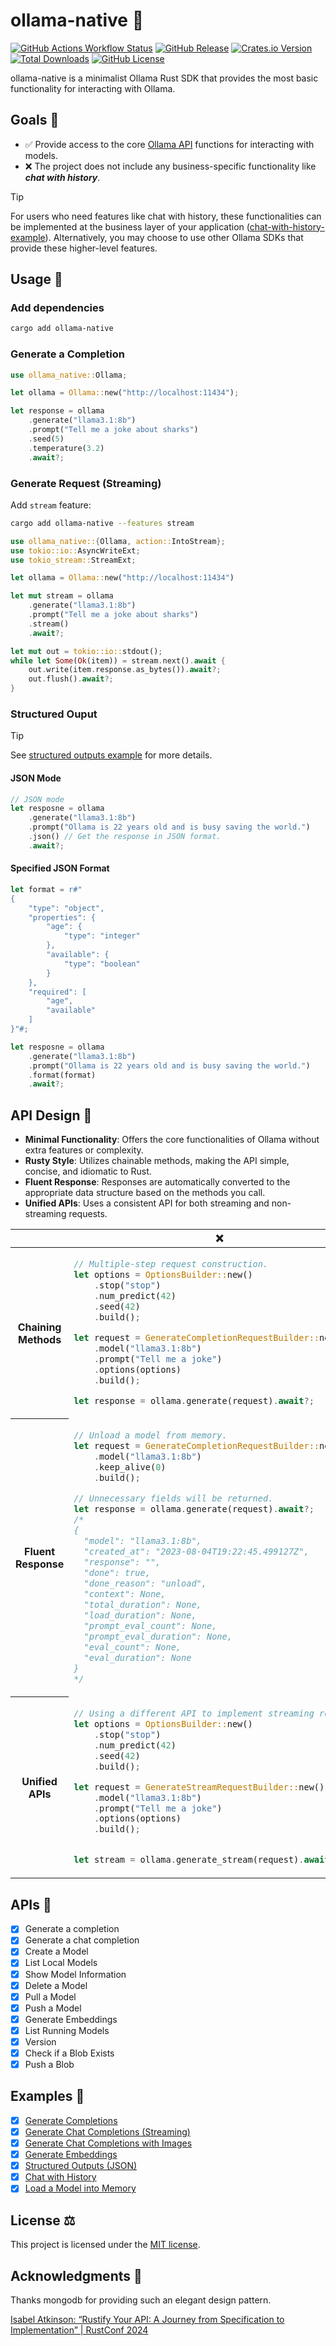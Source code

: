 # ollama-native 🐑
[![GitHub Actions Workflow Status](https://img.shields.io/github/actions/workflow/status/ZBcheng/ollama-native/rust.yml)][workflow]
[![GitHub Release](https://img.shields.io/github/v/release/ZBcheng/ollama-native)][release]
[![Crates.io Version](https://img.shields.io/crates/v/ollama-native?color=%23D400FF)][crates-io]
[![Total Downloads](https://img.shields.io/crates/d/ollama-native?label=downloads&color=FF7E00)][crates-io]
[![GitHub License](https://img.shields.io/github/license/ZBCheng/ollama-native)][license]

ollama-native is a minimalist Ollama Rust SDK that provides the most basic functionality for interacting with Ollama.

## Goals 🎯
- ✅ Provide access to the core [Ollama API][ollama-api-doc] functions for interacting with models.
- ❌ The project does not include any business-specific functionality like _**chat with history**_.

> [!TIP]
> For users who need features like chat with history, these functionalities can be implemented at the business layer of your application ([chat-with-history-example][chat-with-history]). Alternatively, you may choose to use other Ollama SDKs that provide these higher-level features.

## Usage 🔦
### Add dependencies
```sh
cargo add ollama-native
```

### Generate a Completion
```rust
use ollama_native::Ollama;

let ollama = Ollama::new("http://localhost:11434");

let response = ollama
    .generate("llama3.1:8b")
    .prompt("Tell me a joke about sharks")
    .seed(5)
    .temperature(3.2)
    .await?;
```

### Generate Request (Streaming)
Add `stream` feature:
```sh
cargo add ollama-native --features stream
```
```rust
use ollama_native::{Ollama, action::IntoStream};
use tokio::io::AsyncWriteExt;
use tokio_stream::StreamExt;

let ollama = Ollama::new("http://localhost:11434")

let mut stream = ollama
    .generate("llama3.1:8b")
    .prompt("Tell me a joke about sharks")
    .stream()
    .await?;

let mut out = tokio::io::stdout();
while let Some(Ok(item)) = stream.next().await {
    out.write(item.response.as_bytes()).await?;
    out.flush().await?;
}
```

### Structured Ouput
> [!TIP]
> See [structured outputs example][structured-outputs] for more details.
#### JSON Mode
```rust
// JSON mode
let resposne = ollama
    .generate("llama3.1:8b")
    .prompt("Ollama is 22 years old and is busy saving the world.")
    .json() // Get the response in JSON format.
    .await?;
```

#### Specified JSON Format
```rust
let format = r#"
{
    "type": "object",
    "properties": {
        "age": {
            "type": "integer"
        },
        "available": {
            "type": "boolean"
        }
    },
    "required": [
        "age",
        "available"
    ]
}"#;

let resposne = ollama
    .generate("llama3.1:8b")
    .prompt("Ollama is 22 years old and is busy saving the world.")
    .format(format)
    .await?;
```

## API Design 🧬
- **Minimal Functionality**: Offers the core functionalities of Ollama without extra features or complexity.
- **Rusty Style**: Utilizes chainable methods, making the API simple, concise, and idiomatic to Rust.
- **Fluent Response**: Responses are automatically converted to the appropriate data structure based on the methods you call.
- **Unified APIs**: Uses a consistent API for both streaming and non-streaming requests.

<table>
    <thead><tr>
        <th ></th>
        <th style="text-align: center;">❌</th>
        <th style="text-align: center;">✅</th>
    </tr></thead>
<tbody>
<tr>
<th>Chaining Methods</th>
</td><td>

```rust
// Multiple-step request construction.
let options = OptionsBuilder::new()
    .stop("stop")
    .num_predict(42)
    .seed(42)
    .build();

let request = GenerateCompletionRequestBuilder::new()
    .model("llama3.1:8b")
    .prompt("Tell me a joke")
    .options(options)
    .build();

let response = ollama.generate(request).await?;
```

</td><td>

```rust
// Using method chaining to build requests.
let response = ollama
    .generate("llama3.1:8b")
    .prompt("Tell me a joke")
    .stop("stop")
    .num_predict(42)
    .seed(42)
    .await?;
```

</td></tr>
<tr>
<th>Fluent Response</th>
</td><td>

```rust
// Unload a model from memory.
let request = GenerateCompletionRequestBuilder::new()
    .model("llama3.1:8b")
    .keep_alive(0)
    .build();

// Unnecessary fields will be returned.
let response = ollama.generate(request).await?;
/*
{
  "model": "llama3.1:8b",
  "created_at": "2023-08-04T19:22:45.499127Z",
  "response": "",
  "done": true,
  "done_reason": "unload",
  "context": None,
  "total_duration": None,
  "load_duration": None,
  "prompt_eval_count": None,
  "prompt_eval_duration": None,
  "eval_count": None,
  "eval_duration": None
}
*/
```

</td><td>

```rust
// Return type will be converted automatically if `unload` is called, 
// avoiding unnecessary parameters handling.
let response = ollama.generate("llama3.1:8b").unload().await?;
/*
{
  "model": "llama3.1:8b",
  "created_at": "2023-12-18T19:52:07.071755Z",
  "response": "",
  "done": true,
  "done_reason": "unload"
}
*/
```

</td></tr>
<tr>
<th>Unified APIs</th>
</td><td>

```rust
// Using a different API to implement streaming response.
let options = OptionsBuilder::new()
    .stop("stop")
    .num_predict(42)
    .seed(42)
    .build();

let request = GenerateStreamRequestBuilder::new()
    .model("llama3.1:8b")
    .prompt("Tell me a joke")
    .options(options)
    .build();


let stream = ollama.generate_stream(request).await?;
```

</td><td>

```rust
// Using the same API as non-streaming to implement streaming response.
let stream = ollama
    .generate("llama3.1:8b")
    .prompt("Tell me a joke")
    .stop("stop")
    .num_predict(42)
    .seed(42)
    .stream() // Specify streaming response.
    .await?;
```

</td></tr>
</tbody></table>

## APIs 📝
- [x] Generate a completion
- [x] Generate a chat completion
- [x] Create a Model
- [x] List Local Models
- [x] Show Model Information
- [x] Delete a Model
- [x] Pull a Model
- [x] Push a Model
- [x] Generate Embeddings
- [x] List Running Models
- [x] Version
- [x] Check if a Blob Exists
- [x] Push a Blob

## Examples 📖
- [x] [Generate Completions][generate-completion]
- [x] [Generate Chat Completions (Streaming)][chat-request-stream]
- [x] [Generate Chat Completions with Images][chat-with-images]
- [x] [Generate Embeddings][generate-embeddings]
- [x] [Structured Outputs (JSON)][structured-outputs]
- [x] [Chat with History][chat-with-history]
- [x] [Load a Model into Memory][load-into-memory]

## License ⚖️
This project is licensed under the [MIT license][license].

[examples]: https://github.com/ZBcheng/ollama-native/tree/main/examples
[generate-completion]: https://github.com/ZBcheng/ollama-native/blob/main/examples/generate_completions.rs
[chat-request-stream]: https://github.com/ZBcheng/ollama-native/blob/main/examples/chat_request_stream.rs
[chat-with-images]: https://github.com/ZBcheng/ollama-native/blob/main/examples/chat_with_images.rs
[generate-embeddings]: https://github.com/ZBcheng/ollama-native/blob/main/examples/generate_embeddings.rs
[structured-outputs]: https://github.com/ZBcheng/ollama-native/blob/main/examples/structured_outputs.rs
[chat-with-history]: https://github.com/ZBcheng/ollama-native/blob/main/examples/chat_with_history.rs
[load-into-memory]: https://github.com/ZBcheng/ollama-native/blob/main/examples/load_model_into_memory.rs
[ollama-api-doc]: https://github.com/ollama/ollama/blob/main/docs/api.md
[workflow]: https://github.com/ZBcheng/ollama-native/blob/main/.github/workflows/rust.yml
[release]: https://github.com/ZBcheng/ollama-native/releases
[crates-io]: https://crates.io/crates/ollama-native
[license]: https://github.com/ZBcheng/ollama-native/blob/main/LICENSE

## Acknowledgments 🎉
Thanks mongodb for providing such an elegant design pattern.

[Isabel Atkinson: “Rustify Your API: A Journey from Specification to Implementation” | RustConf 2024](https://www.youtube.com/watch?v=1nXW-mYGTiM)